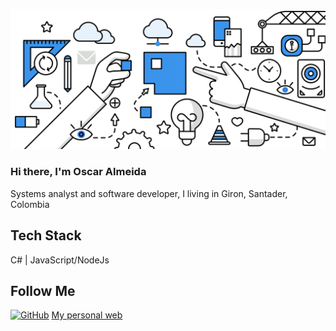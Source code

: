 ![Header](https://raw.githubusercontent.com/OscarAlmeida-dev/OscarAlmeida-dev/main/fondo.jpg)

### Hi there, I'm Oscar Almeida

Systems analyst and software developer, I living in Giron, Santader, Colombia


## Tech Stack
C# | JavaScript/NodeJs

<h2>Follow  Me</h2>
<p align="left">
	<a href="https://github.com/OscarAlmeida-dev"><img src="https://img.shields.io/github/followers/OscarAlmeida-dev.svg?label=GitHub&style=social" alt="GitHub"></a>
	<a href="www.oscar-almeida.com">My personal web</a>
</p>
<!--
**OscarAlmeida-dev/OscarAlmeida-dev** is a ✨ _special_ ✨ repository because its `README.md` (this file) appears on your GitHub profile.

Here are some ideas to get you started:

- 🔭 I’m currently working on ...
- 🌱 I’m currently learning ...
- 👯 I’m looking to collaborate on ...
- 🤔 I’m looking for help with ...
- 💬 Ask me about ...
- 📫 How to reach me: ...
- 😄 Pronouns: ...
- ⚡ Fun fact: ...
-->
